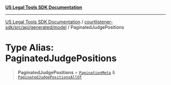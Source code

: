 [**US Legal Tools SDK Documentation**](../../../../../../README.md)

***

[US Legal Tools SDK Documentation](../../../../../../README.md) / [courtlistener-sdk/src/api/generated/model](../README.md) / PaginatedJudgePositions

# Type Alias: PaginatedJudgePositions

> **PaginatedJudgePositions** = [`PaginationMeta`](../interfaces/PaginationMeta.md) & [`PaginatedJudgePositionsAllOf`](PaginatedJudgePositionsAllOf.md)
